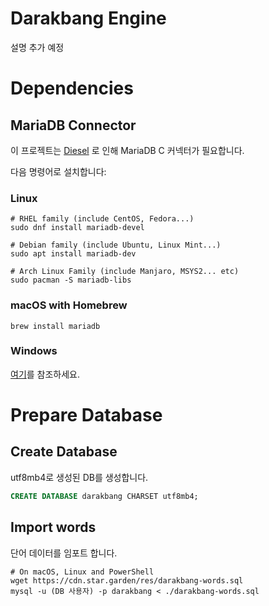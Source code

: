 # Darakbang Engine

설명 추가 예정

# Dependencies
## MariaDB Connector

이 프로젝트는 [Diesel](https://diesel.rs) 로 인해 MariaDB C 커넥터가 필요합니다.

다음 명령어로 설치합니다:

### Linux

```shell script
# RHEL family (include CentOS, Fedora...)
sudo dnf install mariadb-devel

# Debian family (include Ubuntu, Linux Mint...)
sudo apt install mariadb-dev

# Arch Linux Family (include Manjaro, MSYS2... etc)
sudo pacman -S mariadb-libs
```

### macOS with Homebrew

```shell script
brew install mariadb
```

### Windows

[여기](docs/windows-build.md)를 참조하세요.

# Prepare Database

## Create Database

utf8mb4로 생성된 DB를 생성합니다.

```sql
CREATE DATABASE darakbang CHARSET utf8mb4;
```

## Import words

단어 데이터를 임포트 합니다.

```shell script
# On macOS, Linux and PowerShell
wget https://cdn.star.garden/res/darakbang-words.sql
mysql -u (DB 사용자) -p darakbang < ./darakbang-words.sql
```
